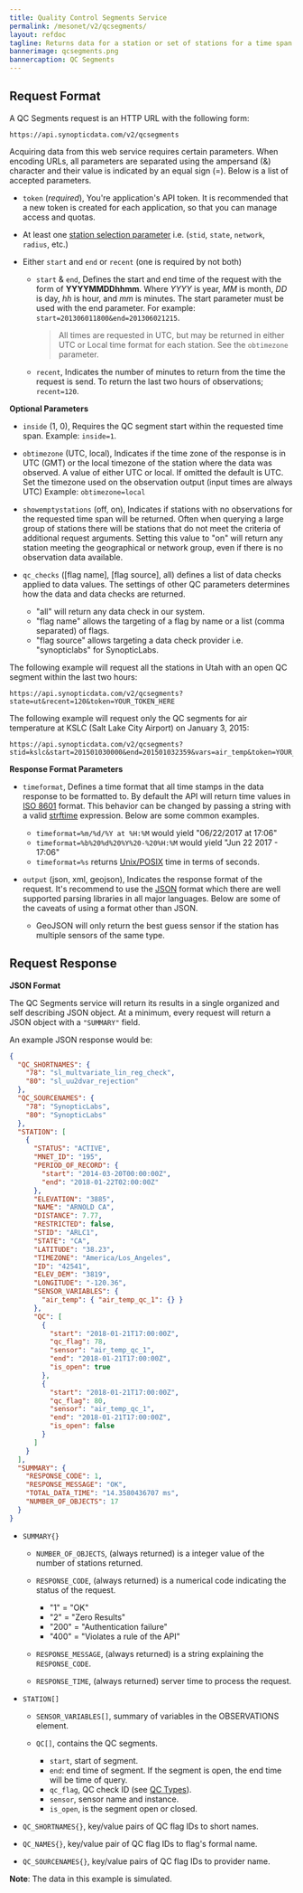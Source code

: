 ```yaml
---
title: Quality Control Segments Service
permalink: /mesonet/v2/qcsegments/
layout: refdoc
tagline: Returns data for a station or set of stations for a time span
bannerimage: qcsegments.png
bannercaption: QC Segments
---
```


## Request Format

A QC Segments request is an HTTP URL with the following form:

```
https://api.synopticdata.com/v2/qcsegments
```

Acquiring data from this web service requires certain parameters. When encoding URLs, all parameters are separated using the ampersand (&) character and their value is indicated by an equal sign (=). Below is a list of accepted parameters.

* `token` (_required_), You're application's API token. It is recommended that a new token is created for each application, so that you can manage access and quotas.

* At least one [station selection parameter][station-selectors] i.e. (`stid`, `state`, `network`, `radius`, etc.)

* Either `start` and `end` or `recent` (one is required by not both)

  * `start` & `end`, Defines the start and end time of the request with the form of **YYYYMMDDhhmm**. Where _YYYY_ is year, _MM_ is month, _DD_ is day, _hh_ is hour, and _mm_ is minutes. The start parameter must be used with the end parameter. For example: `start=201306011800&end=201306021215`.

    > All times are requested in UTC, but may be returned in either UTC or Local time format for each station. See the `obtimezone` parameter.

  * `recent`, Indicates the number of minutes to return from the time the request is send. To return the last two hours of observations; `recent=120`.

**Optional Parameters**

* `inside` (1, 0), Requires the QC segment start within the requested time span. Example: `inside=1`.

* `obtimezone` (UTC, local), Indicates if the time zone of the response is in UTC (GMT) or the local timezone of the station where the data was observed. A value of either UTC or local. If omitted the default is UTC. Set the timezone used on the observation output (input times are always UTC) Example: `obtimezone=local`

* `showemptystations` (off, on), Indicates if stations with no observations for the requested time span will be returned. Often when querying a large group of stations there will be stations that do not meet the criteria of additional request arguments. Setting this value to "on" will return any station meeting the geographical or network group, even if there is no observation data available.

* `qc_checks` ([flag name], [flag source], all) defines a list of data checks applied to data values. The settings of other QC parameters determines how the data and data checks are returned.

  * "all" will return any data check in our system.
  * "flag name" allows the targeting of a flag by name or a list (comma separated) of flags.
  * "flag source" allows targeting a data check provider i.e. "synopticlabs" for SynopticLabs.

The following example will request all the stations in Utah with an open QC segment within the last two hours:

```
https://api.synopticdata.com/v2/qcsegments?state=ut&recent=120&token=YOUR_TOKEN_HERE
```

The following example will request only the QC segments for air temperature at KSLC (Salt Lake City Airport) on January 3, 2015:

```
https://api.synopticdata.com/v2/qcsegments?stid=kslc&start=201501030000&end=201501032359&vars=air_temp&token=YOUR_TOKEN_HERE
```

**Response Format Parameters**

* `timeformat`, Defines a time format that all time stamps in the data response to be formatted to. By default the API will return time values in [ISO 8601][iso-8601] format. This behavior can be changed by passing a string with a valid [strftime][strftime] expression. Below are some common examples.

  * `timeformat=%m/%d/%Y at %H:%M` would yield "06/22/2017 at 17:06"
  * `timeformat=%b%20%d%20%Y%20-%20%H:%M` would yield "Jun 22 2017 - 17:06"
  * `timeformat=%s` returns [Unix/POSIX][epoch-seconds] time in terms of seconds.

* `output` (json, xml, geojson), Indicates the response format of the request. It's recommend to use the [JSON] format which there are well supported parsing libraries in all major languages. Below are some of the caveats of using a format other than JSON.

  * GeoJSON will only return the best guess sensor if the station has multiple sensors of the same type.

## Request Response

**JSON Format**

The QC Segments service will return its results in a single organized and self describing JSON object. At a minimum, every request will return a JSON object with a `"SUMMARY"` field.

An example JSON response would be:

```json
{
  "QC_SHORTNAMES": {
    "78": "sl_multvariate_lin_reg_check",
    "80": "sl_uu2dvar_rejection"
  },
  "QC_SOURCENAMES": {
    "78": "SynopticLabs",
    "80": "SynopticLabs"
  },
  "STATION": [
    {
      "STATUS": "ACTIVE",
      "MNET_ID": "195",
      "PERIOD_OF_RECORD": {
        "start": "2014-03-20T00:00:00Z",
        "end": "2018-01-22T02:00:00Z"
      },
      "ELEVATION": "3885",
      "NAME": "ARNOLD CA",
      "DISTANCE": 7.77,
      "RESTRICTED": false,
      "STID": "ARLC1",
      "STATE": "CA",
      "LATITUDE": "38.23",
      "TIMEZONE": "America/Los_Angeles",
      "ID": "42541",
      "ELEV_DEM": "3819",
      "LONGITUDE": "-120.36",
      "SENSOR_VARIABLES": {
        "air_temp": { "air_temp_qc_1": {} }
      },
      "QC": [
        {
          "start": "2018-01-21T17:00:00Z",
          "qc_flag": 78,
          "sensor": "air_temp_qc_1",
          "end": "2018-01-21T17:00:00Z",
          "is_open": true
        },
        {
          "start": "2018-01-21T17:00:00Z",
          "qc_flag": 80,
          "sensor": "air_temp_qc_1",
          "end": "2018-01-21T17:00:00Z",
          "is_open": false
        }
      ]
    }
  ],
  "SUMMARY": {
    "RESPONSE_CODE": 1,
    "RESPONSE_MESSAGE": "OK",
    "TOTAL_DATA_TIME": "14.3580436707 ms",
    "NUMBER_OF_OBJECTS": 17
  }
}
```

* `SUMMARY{}`

  * `NUMBER_OF_OBJECTS`, (always returned) is a integer value of the number of stations returned.
  * `RESPONSE_CODE`, (always returned) is a numerical code indicating the status of the request.

    * "1" = "OK"
    * "2" = "Zero Results"
    * "200" = "Authentication failure"
    * "400" = "Violates a rule of the API"

  * `RESPONSE_MESSAGE`, (always returned) is a string explaining the `RESPONSE_CODE`.
  * `RESPONSE_TIME`, (always returned) server time to process the request.

* `STATION[]`

  * `SENSOR_VARIABLES[]`, summary of variables in the OBSERVATIONS element.

  * `QC[]`, contains the QC segments.
    * `start`, start of segment.
    * `end`: end time of segment. If the segment is open, the end time will be time of query.
    * `qc_flag`, QC check ID (see [QC Types][qctypes-api]).
    * `sensor`, sensor name and instance.
    * `is_open`, is the segment open or closed.

* `QC_SHORTNAMES{}`, key/value pairs of QC flag IDs to short names.

* `QC_NAMES{}`, key/value pair of QC flag IDs to flag's formal name.

* `QC_SOURCENAMES{}`, key/value pairs of QC flag IDs to provider name.

**Note**: The data in this example is simulated.

<!-- References & URLs -->

[station-selectors]: ../station-selectors/
[timeseries-api]: ../timeseries/
[network-api]: ../networks/
[epoch-seconds]: https://en.wikipedia.org/wiki/Unix_time
[iso-8601]: https://en.wikipedia.org/wiki/ISO_8601
[json]: https://json.org/
[sl-range-check]: https://synopticlabs.org/api/mesonet/reference/qc/#Range_check
[strftime]: https://man7.org/linux/man-pages/man3/strftime.3.html
[qctypes-api]: ../qctypes/
